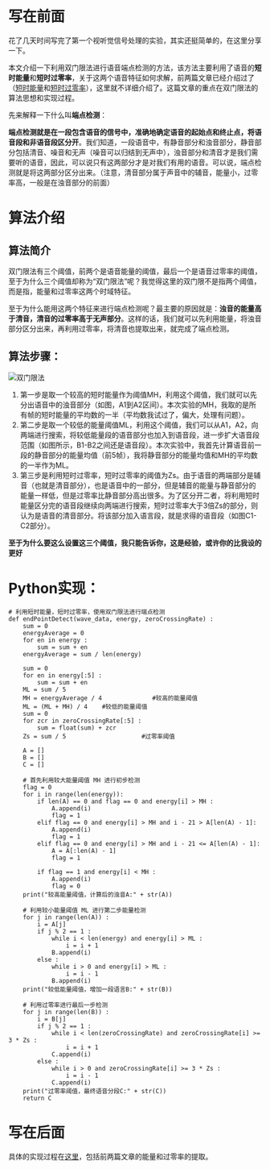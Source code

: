# 写在前面

花了几天时间写完了第一个视听觉信号处理的实验，其实还挺简单的，在这里分享一下。

本文介绍一下利用双门限法进行语音端点检测的方法，该方法主要利用了语音的**短时能量**和**短时过零率**，关于这两个语音特征如何求解，前两篇文章已经介绍过了（[短时能量](https://blog.csdn.net/rocketeerLi/article/details/83271399)和[短时过零率](https://blog.csdn.net/rocketeerLi/article/details/83307319)），这里就不详细介绍了。这篇文章的重点在双门限法的算法思想和实现过程。

先来解释一下什么叫**端点检测**：

**端点检测就是在一段包含语音的信号中，准确地确定语音的起始点和终止点，将语音段和非语音段区分开**。我们知道，一段语音中，有静音部分和浊音部分，静音部分包括清音、噪音和无声（噪音可以归结到无声中），浊音部分和清音才是我们需要听的语音，因此，可以说只有这两部分才是对我们有用的语音。可以说，端点检测就是将这两部分区分出来。（注意，清音部分属于声音中的辅音，能量小，过零率高，一般是在浊音部分的前面）

# 算法介绍

## 算法简介

双门限法有三个阈值，前两个是语音能量的阈值，最后一个是语音过零率的阈值，至于为什么三个阈值却称为“双门限法”呢？我觉得这里的双门限不是指两个阈值，而是指，能量和过零率这两个时域特征。

至于为什么能用这两个特征来进行端点检测呢？最主要的原因就是：**浊音的能量高于清音，清音的过零率高于无声部分**。这样的话，我们就可以先利用能量，将浊音部分区分出来，再利用过零率，将清音也提取出来，就完成了端点检测。

## 算法步骤：

![双门限法](https://img-blog.csdn.net/20181023192209554?/2/text/aHR0cHM6Ly9ibG9nLmNzZG4ubmV0L3JvY2tldGVlckxp/font/5a6L5L2T/fontsize/400/fill/I0JBQkFCMA==/dissolve/70)

 1. 第一步是取一个较高的短时能量作为阈值MH，利用这个阈值，我们就可以先分出语音中的浊音部分（如图，A1到A2区间）。本次实验的MH，我取的是所有帧的短时能量的平均数的一半（平均数我试过了，偏大，处理有问题）。
 2. 第二步是取一个较低的能量阈值ML，利用这个阈值，我们可以从A1，A2，向两端进行搜索，将较低能量段的语音部分也加入到语音段，进一步扩大语音段范围（如图所示，B1-B2之间还是语音段）。本次实验中，我首先计算语音前一段的静音部分的能量均值（前5帧），我将静音部分的能量均值和MH的平均数的一半作为ML。
 3. 第三步是利用短时过零率，短时过零率的阈值为Zs。由于语音的两端部分是辅音（也就是清音部分），也是语音中的一部分，但是辅音的能量与静音部分的能量一样低，但是过零率比静音部分高出很多。为了区分开二者，将利用短时能量区分完的语音段继续向两端进行搜索，短时过零率大于3倍Zs的部分，则认为是语音的清音部分。将该部分加入语言段，就是求得的语音段（如图C1-C2部分）。

**至于为什么要这么设置这三个阈值，我只能告诉你，这是经验，或许你的比我设的更好**
 
 # Python实现：
```
# 利用短时能量，短时过零率，使用双门限法进行端点检测
def endPointDetect(wave_data, energy, zeroCrossingRate) :
    sum = 0
    energyAverage = 0
    for en in energy :
        sum = sum + en
    energyAverage = sum / len(energy)

    sum = 0
    for en in energy[:5] :
        sum = sum + en
    ML = sum / 5                        
    MH = energyAverage / 4              #较高的能量阈值
    ML = (ML + MH) / 4    #较低的能量阈值
    sum = 0
    for zcr in zeroCrossingRate[:5] :
        sum = float(sum) + zcr             
    Zs = sum / 5                     #过零率阈值

    A = []
    B = []
    C = []

    # 首先利用较大能量阈值 MH 进行初步检测
    flag = 0
    for i in range(len(energy)):
        if len(A) == 0 and flag == 0 and energy[i] > MH :
            A.append(i)
            flag = 1
        elif flag == 0 and energy[i] > MH and i - 21 > A[len(A) - 1]:
            A.append(i)
            flag = 1
        elif flag == 0 and energy[i] > MH and i - 21 <= A[len(A) - 1]:
            A = A[:len(A) - 1]
            flag = 1

        if flag == 1 and energy[i] < MH :
            A.append(i)
            flag = 0
    print("较高能量阈值，计算后的浊音A:" + str(A))

    # 利用较小能量阈值 ML 进行第二步能量检测
    for j in range(len(A)) :
        i = A[j]
        if j % 2 == 1 :
            while i < len(energy) and energy[i] > ML :
                i = i + 1
            B.append(i)
        else :
            while i > 0 and energy[i] > ML :
                i = i - 1
            B.append(i)
    print("较低能量阈值，增加一段语言B:" + str(B))

    # 利用过零率进行最后一步检测
    for j in range(len(B)) :
        i = B[j]
        if j % 2 == 1 :
            while i < len(zeroCrossingRate) and zeroCrossingRate[i] >= 3 * Zs :
                i = i + 1
            C.append(i)
        else :
            while i > 0 and zeroCrossingRate[i] >= 3 * Zs :
                i = i - 1
            C.append(i)
    print("过零率阈值，最终语音分段C:" + str(C))
    return C
```

# 写在后面

具体的实现过程在[这里](https://github.com/rocketeerli/Computer-VisionandAudio-Lab/tree/master/lab1)，包括前两篇文章的能量和过零率的提取。